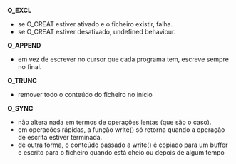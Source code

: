 **O_EXCL**

- se O_CREAT estiver ativado e o ficheiro existir, falha.
- se O_CREAT estiver desativado, undefined behaviour.

**O_APPEND**

- em vez de escrever no cursor que cada programa tem, escreve sempre no final.

**O_TRUNC**

- remover todo o conteúdo do ficheiro no início

**O_SYNC**

- não altera nada em termos de operações lentas (que são o caso).
- em operações rápidas, a função write() só retorna quando a operação de escrita estiver terminada.
- de outra forma, o conteúdo passado a write() é copiado para um buffer e escrito para o ficheiro quando está cheio ou depois de algum tempo